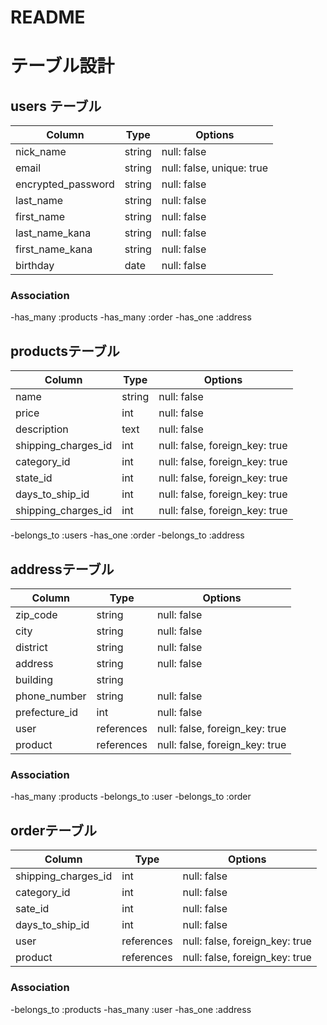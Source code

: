 # README

# テーブル設計

## users テーブル

| Column                    | Type   | Options                   |
| ------------------------- | ------ | ------------------------- |
| nick_name                 | string | null: false               |
| email                     | string | null: false, unique: true |
| encrypted_password        | string | null: false               |
| last_name                 | string | null: false               |
| first_name                | string | null: false               |
| last_name_kana            | string | null: false               |
| first_name_kana           | string | null: false               |
| birthday                  | date   | null: false               |



### Association

-has_many :products
-has_many :order
-has_one :address

## productsテーブル

| Column              | Type       | Options                        |
| ------------------- | ---------- | ------------------------------ |
| name                | string     | null: false                    |
| price               | int        | null: false                    |
| description         | text       | null: false                    |
| shipping_charges_id | int        | null: false, foreign_key: true |
| category_id         | int        | null: false, foreign_key: true |
| state_id            | int        | null: false, foreign_key: true |
| days_to_ship_id     | int        | null: false, foreign_key: true |
| shipping_charges_id | int        | null: false, foreign_key: true |

-belongs_to :users
-has_one :order
-belongs_to :address

## addressテーブル

| Column        | Type       | Options  
| ------------- | ---------- | ------------------------------ |
| zip_code      | string     | null: false                    |
| city          | string     | null: false                    |
| district      | string     | null: false                    |
| address       | string     | null: false                    |
| building      | string     |                                |
| phone_number  | string     | null: false                    |
| prefecture_id | int        | null: false                    |
| user          | references | null: false, foreign_key: true |
| product       | references | null: false, foreign_key: true |

### Association

-has_many :products
-belongs_to :user
-belongs_to :order

## orderテーブル

| Column              | Type       | Options                        |
| ------------------- | ---------- | ------------------------------ |
| shipping_charges_id | int        | null: false                    |
| category_id         | int        | null: false                    |
| sate_id             | int        | null: false                    |
| days_to_ship_id     | int        | null: false                    |
| user                | references | null: false, foreign_key: true |
| product             | references | null: false, foreign_key: true |


### Association

-belongs_to :products
-has_many :user
-has_one :address
